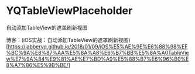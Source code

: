 # YQTableViewPlaceholder
自动添加TableView的遮盖刷新视图


博客：(iOS实战：自动添加TableView的遮罩刷新视图)[https://jabberyq.github.io/2018/01/09/iOS%E5%AE%9E%E6%88%98%EF%BC%9A%E8%87%AA%E5%8A%A8%E6%B7%BB%E5%8A%A0TableView%E7%9A%84%E9%81%AE%E7%BD%A9%E5%88%B7%E6%96%B0%E8%A7%86%E5%9B%BE/]
